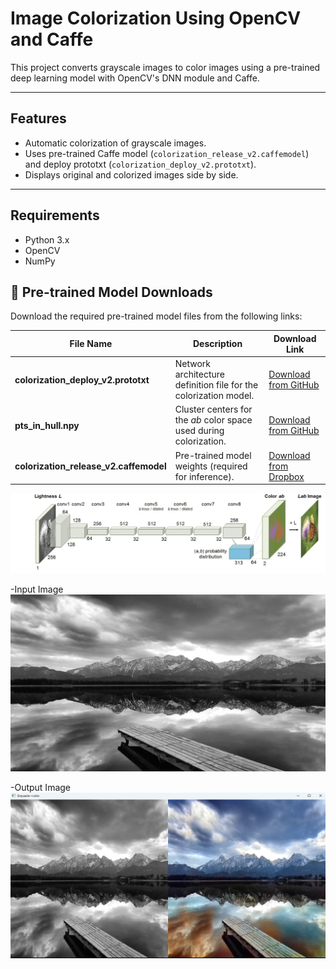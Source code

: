 # Image Colorization Using OpenCV and Caffe

This project converts grayscale images to color images using a pre-trained deep learning model with OpenCV's DNN module and Caffe.

---

## Features

- Automatic colorization of grayscale images.
- Uses pre-trained Caffe model (`colorization_release_v2.caffemodel`) and deploy prototxt (`colorization_deploy_v2.prototxt`).
- Displays original and colorized images side by side.

---

## Requirements

- Python 3.x
- OpenCV 
- NumPy

## 🎯 Pre-trained Model Downloads

Download the required pre-trained model files from the following links:

| File Name | Description | Download Link |
|------------|--------------|----------------|
| **colorization_deploy_v2.prototxt** | Network architecture definition file for the colorization model. | [Download from GitHub](https://github.com/richzhang/colorization/tree/caffe/colorization/models) |
| **pts_in_hull.npy** | Cluster centers for the *ab* color space used during colorization. | [Download from GitHub](https://github.com/richzhang/colorization/blob/caffe/colorization/resources/pts_in_hull.npy) |
| **colorization_release_v2.caffemodel** | Pre-trained model weights (required for inference). | [Download from Dropbox](https://www.dropbox.com/scl/fi/d8zffur3wmd4wet58dp9x/colorization_release_v2.caffemodel?rlkey=iippu6vtsrox3pxkeohcuh4oy&dl=0) |

![Block Diaram](images/blockdia.png)

-Input Image
![Input Image](images/img1.jpg)

-Output Image
![Colorized Output](images/output_image.png)
